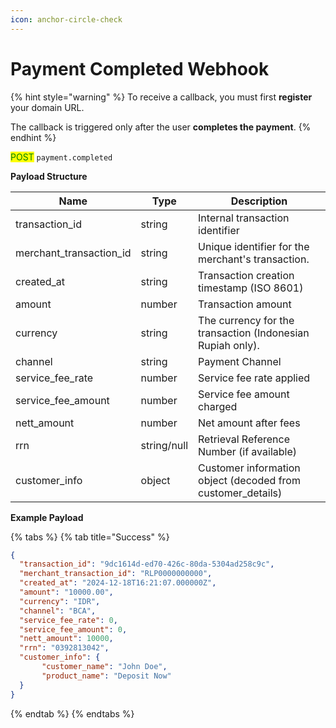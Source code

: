 ```yaml
---
icon: anchor-circle-check
---
```


# Payment Completed Webhook

{% hint style="warning" %}
To receive a callback, you must first **register** your domain URL.

The callback is triggered only after the user **completes the payment**. &#x20;
{% endhint %}

<mark style="color:green;">POST</mark> `payment.completed`

**Payload Structure**

| Name                      | Type        | Description                                                  |
| ------------------------- | ----------- | ------------------------------------------------------------ |
| transaction\_id           | string      | Internal transaction identifier                              |
| merchant\_transaction\_id | string      | Unique identifier for the merchant's transaction.            |
| created\_at               | string      | Transaction creation timestamp (ISO 8601)                    |
| amount                    | number      | Transaction amount                                           |
| currency                  | string      | The currency for the transaction (Indonesian Rupiah only).   |
| channel                   | string      | Payment Channel                                              |
| service\_fee\_rate        | number      | Service fee rate applied                                     |
| service\_fee\_amount      | number      | Service fee amount charged                                   |
| nett\_amount              | number      | Net amount after fees                                        |
| rrn                       | string/null | Retrieval Reference Number (if available)                    |
| customer\_info            | object      | Customer information object (decoded from customer\_details) |

**Example Payload**

{% tabs %}
{% tab title="Success" %}
```json
{
  "transaction_id": "9dc1614d-ed70-426c-80da-5304ad258c9c",
  "merchant_transaction_id": "RLP0000000000",
  "created_at": "2024-12-18T16:21:07.000000Z",
  "amount": "10000.00",
  "currency": "IDR",
  "channel": "BCA",
  "service_fee_rate": 0,
  "service_fee_amount": 0,
  "nett_amount": 10000,
  "rrn": "0392813042",
  "customer_info": {
       "customer_name": "John Doe",
       "product_name": "Deposit Now"
  }
}
```
{% endtab %}
{% endtabs %}

